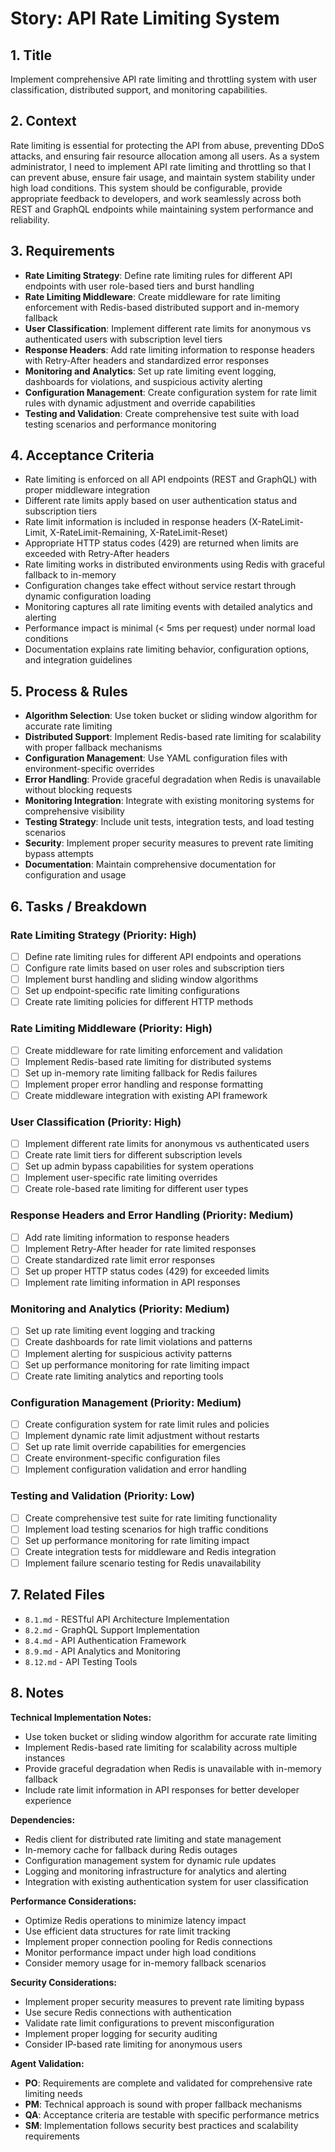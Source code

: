 # Story: API Rate Limiting System

## 1. Title
Implement comprehensive API rate limiting and throttling system with user classification, distributed support, and monitoring capabilities.

## 2. Context
Rate limiting is essential for protecting the API from abuse, preventing DDoS attacks, and ensuring fair resource allocation among all users. As a system administrator, I need to implement API rate limiting and throttling so that I can prevent abuse, ensure fair usage, and maintain system stability under high load conditions. This system should be configurable, provide appropriate feedback to developers, and work seamlessly across both REST and GraphQL endpoints while maintaining system performance and reliability.

## 3. Requirements
- **Rate Limiting Strategy**: Define rate limiting rules for different API endpoints with user role-based tiers and burst handling
- **Rate Limiting Middleware**: Create middleware for rate limiting enforcement with Redis-based distributed support and in-memory fallback
- **User Classification**: Implement different rate limits for anonymous vs authenticated users with subscription level tiers
- **Response Headers**: Add rate limiting information to response headers with Retry-After headers and standardized error responses
- **Monitoring and Analytics**: Set up rate limiting event logging, dashboards for violations, and suspicious activity alerting
- **Configuration Management**: Create configuration system for rate limit rules with dynamic adjustment and override capabilities
- **Testing and Validation**: Create comprehensive test suite with load testing scenarios and performance monitoring

## 4. Acceptance Criteria
- Rate limiting is enforced on all API endpoints (REST and GraphQL) with proper middleware integration
- Different rate limits apply based on user authentication status and subscription tiers
- Rate limit information is included in response headers (X-RateLimit-Limit, X-RateLimit-Remaining, X-RateLimit-Reset)
- Appropriate HTTP status codes (429) are returned when limits are exceeded with Retry-After headers
- Rate limiting works in distributed environments using Redis with graceful fallback to in-memory
- Configuration changes take effect without service restart through dynamic configuration loading
- Monitoring captures all rate limiting events with detailed analytics and alerting
- Performance impact is minimal (< 5ms per request) under normal load conditions
- Documentation explains rate limiting behavior, configuration options, and integration guidelines

## 5. Process & Rules
- **Algorithm Selection**: Use token bucket or sliding window algorithm for accurate rate limiting
- **Distributed Support**: Implement Redis-based rate limiting for scalability with proper fallback mechanisms
- **Configuration Management**: Use YAML configuration files with environment-specific overrides
- **Error Handling**: Provide graceful degradation when Redis is unavailable without blocking requests
- **Monitoring Integration**: Integrate with existing monitoring systems for comprehensive visibility
- **Testing Strategy**: Include unit tests, integration tests, and load testing scenarios
- **Security**: Implement proper security measures to prevent rate limiting bypass attempts
- **Documentation**: Maintain comprehensive documentation for configuration and usage

## 6. Tasks / Breakdown
### Rate Limiting Strategy (Priority: High)
- [ ] Define rate limiting rules for different API endpoints and operations
- [ ] Configure rate limits based on user roles and subscription tiers
- [ ] Implement burst handling and sliding window algorithms
- [ ] Set up endpoint-specific rate limiting configurations
- [ ] Create rate limiting policies for different HTTP methods

### Rate Limiting Middleware (Priority: High)
- [ ] Create middleware for rate limiting enforcement and validation
- [ ] Implement Redis-based rate limiting for distributed systems
- [ ] Set up in-memory rate limiting fallback for Redis failures
- [ ] Implement proper error handling and response formatting
- [ ] Create middleware integration with existing API framework

### User Classification (Priority: High)
- [ ] Implement different rate limits for anonymous vs authenticated users
- [ ] Create rate limit tiers for different subscription levels
- [ ] Set up admin bypass capabilities for system operations
- [ ] Implement user-specific rate limiting overrides
- [ ] Create role-based rate limiting for different user types

### Response Headers and Error Handling (Priority: Medium)
- [ ] Add rate limiting information to response headers
- [ ] Implement Retry-After header for rate limited responses
- [ ] Create standardized rate limit error responses
- [ ] Set up proper HTTP status codes (429) for exceeded limits
- [ ] Implement rate limiting information in API responses

### Monitoring and Analytics (Priority: Medium)
- [ ] Set up rate limiting event logging and tracking
- [ ] Create dashboards for rate limit violations and patterns
- [ ] Implement alerting for suspicious activity patterns
- [ ] Set up performance monitoring for rate limiting impact
- [ ] Create rate limiting analytics and reporting tools

### Configuration Management (Priority: Medium)
- [ ] Create configuration system for rate limit rules and policies
- [ ] Implement dynamic rate limit adjustment without restarts
- [ ] Set up rate limit override capabilities for emergencies
- [ ] Create environment-specific configuration files
- [ ] Implement configuration validation and error handling

### Testing and Validation (Priority: Low)
- [ ] Create comprehensive test suite for rate limiting functionality
- [ ] Implement load testing scenarios for high traffic conditions
- [ ] Set up performance monitoring for rate limiting impact
- [ ] Create integration tests for middleware and Redis integration
- [ ] Implement failure scenario testing for Redis unavailability

## 7. Related Files
- `8.1.md` - RESTful API Architecture Implementation
- `8.2.md` - GraphQL Support Implementation
- `8.4.md` - API Authentication Framework
- `8.9.md` - API Analytics and Monitoring
- `8.12.md` - API Testing Tools

## 8. Notes
**Technical Implementation Notes:**
- Use token bucket or sliding window algorithm for accurate rate limiting
- Implement Redis-based rate limiting for scalability across multiple instances
- Provide graceful degradation when Redis is unavailable with in-memory fallback
- Include rate limit information in API responses for better developer experience

**Dependencies:**
- Redis client for distributed rate limiting and state management
- In-memory cache for fallback during Redis outages
- Configuration management system for dynamic rule updates
- Logging and monitoring infrastructure for analytics and alerting
- Integration with existing authentication system for user classification

**Performance Considerations:**
- Optimize Redis operations to minimize latency impact
- Use efficient data structures for rate limit tracking
- Implement proper connection pooling for Redis connections
- Monitor performance impact under high load conditions
- Consider memory usage for in-memory fallback scenarios

**Security Considerations:**
- Implement proper security measures to prevent rate limiting bypass
- Use secure Redis connections with authentication
- Validate rate limit configurations to prevent misconfiguration
- Implement proper logging for security auditing
- Consider IP-based rate limiting for anonymous users

**Agent Validation:**
- **PO**: Requirements are complete and validated for comprehensive rate limiting needs
- **PM**: Technical approach is sound with proper fallback mechanisms
- **QA**: Acceptance criteria are testable with specific performance metrics
- **SM**: Implementation follows security best practices and scalability requirements